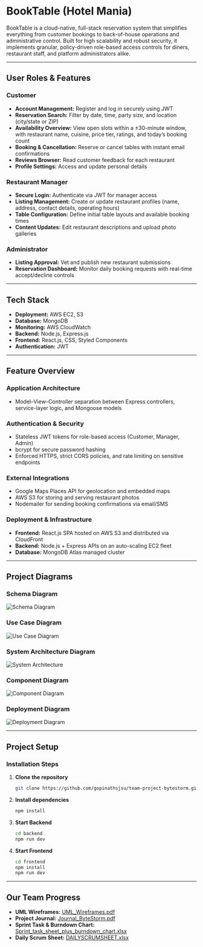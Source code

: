 # BookTable (Hotel Mania)

BookTable is a cloud-native, full-stack reservation system that simplifies everything from customer bookings to back-of-house operations and administrative control. Built for high scalability and robust security, it implements granular, policy-driven role-based access controls for diners, restaurant staff, and platform administrators alike.

---

## User Roles & Features

### Customer
- **Account Management:** Register and log in securely using JWT  
- **Reservation Search:** Filter by date, time, party size, and location (city/state or ZIP)  
- **Availability Overview:** View open slots within a ±30-minute window, with restaurant name, cuisine, price tier, ratings, and today’s booking count  
- **Booking & Cancellation:** Reserve or cancel tables with instant email confirmations  
- **Reviews Browser:** Read customer feedback for each restaurant  
- **Profile Settings:** Access and update personal details  

### Restaurant Manager
- **Secure Login:** Authenticate via JWT for manager access  
- **Listing Management:** Create or update restaurant profiles (name, address, contact details, operating hours)  
- **Table Configuration:** Define initial table layouts and available booking times  
- **Content Updates:** Edit restaurant descriptions and upload photo galleries  

### Administrator
- **Listing Approval:** Vet and publish new restaurant submissions  
- **Reservation Dashboard:** Monitor daily booking requests with real-time accept/decline controls  

---

## Tech Stack

- **Deployment:** AWS EC2, S3  
- **Database:** MongoDB  
- **Monitoring:** AWS CloudWatch  
- **Backend:** Node.js, Express.js  
- **Frontend:** React.js, CSS, Styled Components  
- **Authentication:** JWT  

---

## Feature Overview

### Application Architecture
- Model–View–Controller separation between Express controllers, service-layer logic, and Mongoose models  

### Authentication & Security
- Stateless JWT tokens for role-based access (Customer, Manager, Admin)  
- bcrypt for secure password hashing  
- Enforced HTTPS, strict CORS policies, and rate limiting on sensitive endpoints  

### External Integrations
- Google Maps Places API for geolocation and embedded maps  
- AWS S3 for storing and serving restaurant photos  
- Nodemailer for sending booking confirmations via email/SMS  

### Deployment & Infrastructure
- **Frontend:** React.js SPA hosted on AWS S3 and distributed via CloudFront  
- **Backend:** Node.js + Express APIs on an auto-scaling EC2 fleet  
- **Database:** MongoDB Atlas managed cluster  

---

## Project Diagrams

### Schema Diagram  
![Schema Diagram](./Documentation/Schema_Diagram.jpg)

### Use Case Diagram  
![Use Case Diagram](./Documentation/UseCase_Diagram.jpg)

### System Architecture Diagram  
![System Architecture](./Documentation/System_Architecture.jpg)

### Component Diagram  
![Component Diagram](./Documentation/Component_Diagram.jpg)

### Deployment Diagram  
![Deployment Diagram](./Documentation/Deployment_Diagram.jpg)

---

## Project Setup

### Installation Steps

1. **Clone the repository**  
   ```bash
   git clone https://github.com/gopinathsjsu/team-project-bytestorm.git

2. **Install dependencies**  
   ```bash
   npm install

3. **Start Backend**
    ```bash
    cd backend
    npm run dev

4. **Start Frontend**
    ```bash
    cd frontend
    npm install 
    npm run dev

---

## Our Team Progress

- **UML Wireframes:** [UML_Wireframes.pdf](Documentation/UML_Wireframes.pdf)  
- **Project Journal:** [Journal_ByteStorm.pdf](Documentation/Journal_ByteStorm.pdf)  
- **Sprint Task & Burndown Chart:** [Sprint_task_sheet_plus_burndown_chart.xlsx](Documentation/Sprint_task_sheet_plus_burndown_chart.xlsx)  
- **Daily Scrum Sheet:** [DAILYSCRUMSHEET.xlsx](Documentation/DAILYSCRUMSHEET.xlsx)  





